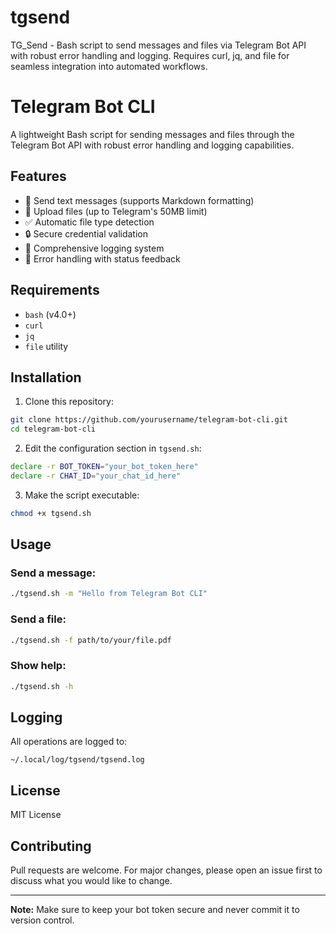 # tgsend
TG_Send - Bash script to send messages and files via Telegram Bot API with robust error handling and logging. Requires curl, jq, and file for seamless integration into automated workflows.


# Telegram Bot CLI

A lightweight Bash script for sending messages and files through the Telegram Bot API with robust error handling and logging capabilities.

## Features

- 📨 Send text messages (supports Markdown formatting)
- 📁 Upload files (up to Telegram's 50MB limit)
- ✅ Automatic file type detection
- 🔒 Secure credential validation
- 📝 Comprehensive logging system
- 🚦 Error handling with status feedback

## Requirements

- `bash` (v4.0+)
- `curl`
- `jq`
- `file` utility

## Installation

1. Clone this repository:
```bash
git clone https://github.com/yourusername/telegram-bot-cli.git
cd telegram-bot-cli
```

2. Edit the configuration section in `tgsend.sh`:
```bash
declare -r BOT_TOKEN="your_bot_token_here"
declare -r CHAT_ID="your_chat_id_here"
```

3. Make the script executable:
```bash
chmod +x tgsend.sh
```

## Usage

### Send a message:
```bash
./tgsend.sh -m "Hello from Telegram Bot CLI"
```

### Send a file:
```bash
./tgsend.sh -f path/to/your/file.pdf
```

### Show help:
```bash
./tgsend.sh -h
```

## Logging

All operations are logged to:
```
~/.local/log/tgsend/tgsend.log
```

## License

MIT License

## Contributing

Pull requests are welcome. For major changes, please open an issue first to discuss what you would like to change.

---

**Note:** Make sure to keep your bot token secure and never commit it to version control.
